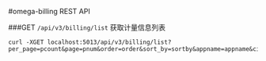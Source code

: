 #omega-billing REST API

###GET `/api/v3/billing/list`
获取计量信息列表
```
curl -XGET localhost:5013/api/v3/billing/list?per_page=pcount&page=pnum&order=order&sort_by=sortby&appname=appname&cid=cid&starttime=starttime&endtime=endtime
```

